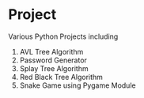 # Project
Various Python Projects including

1. AVL Tree Algorithm
2. Password Generator
3. Splay Tree Algorithm
4. Red Black Tree Algorithm
5. Snake Game using Pygame Module
